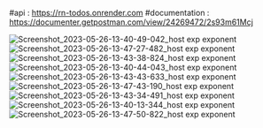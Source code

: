 #api :
https://rn-todos.onrender.com 
#documentation :
https://documenter.getpostman.com/view/24269472/2s93m61Mcj

![Screenshot_2023-05-26-13-40-49-042_host exp exponent](https://github.com/vi5hnuu/todoapp_rn/assets/78157776/7b7064aa-a8a3-40b3-916e-1cfabba487e2)
![Screenshot_2023-05-26-13-47-27-482_host exp exponent](https://github.com/vi5hnuu/todoapp_rn/assets/78157776/c2f4a519-fd7f-41af-a632-883662a34d6a)
![Screenshot_2023-05-26-13-43-38-824_host exp exponent](https://github.com/vi5hnuu/todoapp_rn/assets/78157776/d450db17-9725-47fc-80b3-e18e73df5020)
![Screenshot_2023-05-26-13-40-44-043_host exp exponent](https://github.com/vi5hnuu/todoapp_rn/assets/78157776/121b8010-802f-48f5-b02c-2429b8deaccb)
![Screenshot_2023-05-26-13-43-43-633_host exp exponent](https://github.com/vi5hnuu/todoapp_rn/assets/78157776/e66a114d-5db1-4d6d-8b9b-aa99420c3b1e)
![Screenshot_2023-05-26-13-47-43-190_host exp exponent](https://github.com/vi5hnuu/todoapp_rn/assets/78157776/92fd04eb-426d-473d-a6a1-132947b88061)
![Screenshot_2023-05-26-13-43-34-491_host exp exponent](https://github.com/vi5hnuu/todoapp_rn/assets/78157776/d4906117-b0de-4f7d-af9a-4e6c6ab2249d)
![Screenshot_2023-05-26-13-40-13-344_host exp exponent](https://github.com/vi5hnuu/todoapp_rn/assets/78157776/2d62baa9-f82b-4e67-8a12-44871afbff5c)
![Screenshot_2023-05-26-13-47-50-822_host exp exponent](https://github.com/vi5hnuu/todoapp_rn/assets/78157776/298f52a0-2067-4361-93c5-6435046fa26a)

